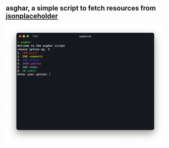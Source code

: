 ## asghar, a simple script to fetch resources from [jsonplaceholder](https://jsonplaceholder.typicode.com/)

![alt text](https://raw.githubusercontent.com/BalliAsghar/asghar/main/Screenshot.png)
